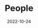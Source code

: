 ---
title: People
date: 2022-10-24

type: landing

sections:
  - block: people
    content:
      title: Meet the Team
      # Choose which groups/teams of users to display.
      #   Edit `user_groups` in each user's profile to add them to one or more of these groups.
      user_groups:
          - 导师
          - 博士研究生(在读)
          - 硕士研究生(在读)
          - 博士研究生(毕业)
          - 硕士研究生(毕业)
          
      sort_by: Params.last_name
      sort_ascending: true
    design:
      show_interests: false
      show_role: true
      show_social: true
---